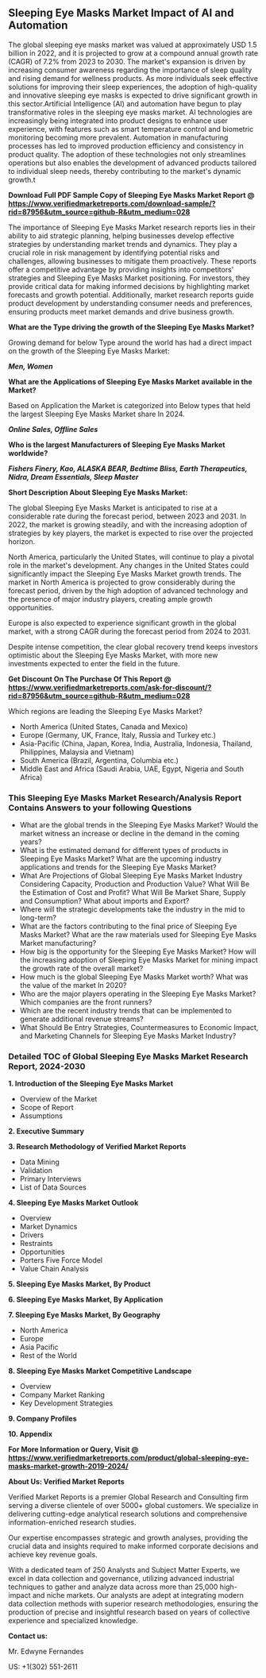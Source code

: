 <h2>Sleeping Eye Masks Market Impact of AI and Automation</h2>The global sleeping eye masks market was valued at approximately USD 1.5 billion in 2022, and it is projected to grow at a compound annual growth rate (CAGR) of 7.2% from 2023 to 2030. The market's expansion is driven by increasing consumer awareness regarding the importance of sleep quality and rising demand for wellness products. As more individuals seek effective solutions for improving their sleep experiences, the adoption of high-quality and innovative sleeping eye masks is expected to drive significant growth in this sector.Artificial Intelligence (AI) and automation have begun to play transformative roles in the sleeping eye masks market. AI technologies are increasingly being integrated into product designs to enhance user experience, with features such as smart temperature control and biometric monitoring becoming more prevalent. Automation in manufacturing processes has led to improved production efficiency and consistency in product quality. The adoption of these technologies not only streamlines operations but also enables the development of advanced products tailored to individual sleep needs, thereby contributing to the market's dynamic growth.t</p><p id="" class=""><strong>Download Full PDF Sample Copy of Sleeping Eye Masks Market Report @ <a href="https://www.verifiedmarketreports.com/download-sample/?rid=87956&utm_source=github-R&utm_medium=028" target="_blank">https://www.verifiedmarketreports.com/download-sample/?rid=87956&utm_source=github-R&utm_medium=028</a></strong></p><p>The importance of&nbsp;Sleeping Eye Masks Market research reports lies in their ability to aid strategic planning, helping businesses develop effective strategies by understanding market trends and dynamics. They play a crucial role in risk management by identifying potential risks and challenges, allowing businesses to mitigate them proactively. These reports offer a competitive advantage by providing insights into competitors' strategies and Sleeping Eye Masks Market positioning. For investors, they provide critical data for making informed decisions by highlighting market forecasts and growth potential. Additionally, market research reports guide product development by understanding consumer needs and preferences, ensuring products meet market demands and drive business growth.</p><p><strong>What are the&nbsp;Type driving the growth of the Sleeping Eye Masks Market?</strong></p><p id="" class="">Growing demand for below Type around the world has had a direct impact on the growth of the Sleeping Eye Masks Market:</p><em><strong>Men, Women</strong></em></p><strong>What are the&nbsp;Applications&nbsp;of Sleeping Eye Masks Market available in the Market?</strong></p><p id="" class="">Based on Application the Market is categorized into Below types that held the largest Sleeping Eye Masks Market share In 2024.</p><em><strong>Online Sales, Offline Sales</strong></em></p><strong>Who is the largest Manufacturers of Sleeping Eye Masks Market worldwide?</strong></p><p><em><strong>Fishers Finery, Kao, ALASKA BEAR, Bedtime Bliss, Earth Therapeutics, Nidra, Dream Essentials, Sleep Master</strong></em></p><p id="" class=""><strong>Short Description About Sleeping Eye Masks Market:</strong></p><p>The global Sleeping Eye Masks Market is anticipated to rise at a considerable rate during the forecast period, between 2023 and 2031. In 2022, the market is growing steadily, and with the increasing adoption of strategies by key players, the market is expected to rise over the projected horizon.</p><p>North America, particularly the United States, will continue to play a pivotal role in the market's development. Any changes in the United States could significantly impact the Sleeping Eye Masks Market growth trends. The market in North America is projected to grow considerably during the forecast period, driven by the high adoption of advanced technology and the presence of major industry players, creating ample growth opportunities.</p><p>Europe is also expected to experience significant growth in the global market, with a strong CAGR during the forecast period from 2024 to 2031.</p><p>Despite intense competition, the clear global recovery trend keeps investors optimistic about the Sleeping Eye Masks Market, with more new investments expected to enter the field in the future.</p><p id="" class=""><strong>Get Discount On The Purchase Of This Report @ <a href="https://www.verifiedmarketreports.com/ask-for-discount/?rid=87956&utm_source=github-R&utm_medium=028" target="_blank">https://www.verifiedmarketreports.com/ask-for-discount/?rid=87956&utm_source=github-R&utm_medium=028</a></strong></p>Which regions are leading the Sleeping Eye Masks Market?</p><ul><li>North America (United States, Canada and Mexico)</li><li>Europe (Germany, UK, France, Italy, Russia and Turkey etc.)</li><li>Asia-Pacific (China, Japan, Korea, India, Australia, Indonesia, Thailand, Philippines, Malaysia and Vietnam)</li><li>South America (Brazil, Argentina, Columbia etc.)</li><li>Middle East and Africa (Saudi Arabia, UAE, Egypt, Nigeria and South Africa)</li></ul><h3 id="" class="">This Sleeping Eye Masks Market Research/Analysis Report Contains Answers to your following Questions</h3><ul><li>What are the global trends in the Sleeping Eye Masks Market? Would the market witness an increase or decline in the demand in the coming years?</li><li>What is the estimated demand for different types of products in Sleeping Eye Masks Market? What are the upcoming industry applications and trends for the Sleeping Eye Masks Market?</li><li>What Are Projections of Global Sleeping Eye Masks Market Industry Considering Capacity, Production and Production Value? What Will Be the Estimation of Cost and Profit? What Will Be Market Share, Supply and Consumption? What about imports and Export?</li><li>Where will the strategic developments take the industry in the mid to long-term?</li><li>What are the factors contributing to the final price of Sleeping Eye Masks Market? What are the raw materials used for Sleeping Eye Masks Market manufacturing?</li><li>How big is the opportunity for the Sleeping Eye Masks Market? How will the increasing adoption of Sleeping Eye Masks Market for mining impact the growth rate of the overall market?</li><li>How much is the global Sleeping Eye Masks Market worth? What was the value of the market In 2020?</li><li>Who are the major players operating in the Sleeping Eye Masks Market? Which companies are the front runners?</li><li>Which are the recent industry trends that can be implemented to generate additional revenue streams?</li><li>What Should Be Entry Strategies, Countermeasures to Economic Impact, and Marketing Channels for Sleeping Eye Masks Market Industry?</li></ul><h3 id="" class="">Detailed TOC of Global Sleeping Eye Masks Market Research Report, 2024-2030</h3><p id="" class=""><strong>1. Introduction of the Sleeping Eye Masks Market</strong></p><ul><li>Overview of the Market</li><li>Scope of Report</li><li>Assumptions</li></ul><p id="" class=""><strong>2. Executive Summary</strong></p><p id="" class=""><strong>3. Research Methodology of Verified Market Reports</strong></p><ul><li>Data Mining</li><li>Validation</li><li>Primary Interviews</li><li>List of Data Sources</li></ul><p id="" class=""><strong>4. Sleeping Eye Masks Market Outlook</strong></p><ul><li>Overview</li><li>Market Dynamics</li><li>Drivers</li><li>Restraints</li><li>Opportunities</li><li>Porters Five Force Model</li><li>Value Chain Analysis</li></ul><p id="" class=""><strong>5. Sleeping Eye Masks Market, By Product</strong></p><p id="" class=""><strong>6. Sleeping Eye Masks Market, By Application</strong></p><p id="" class=""><strong>7. Sleeping Eye Masks Market, By Geography</strong></p><ul><li>North America</li><li>Europe</li><li>Asia Pacific</li><li>Rest of the World</li></ul><p id="" class=""><strong>8. Sleeping Eye Masks Market Competitive Landscape</strong></p><ul><li>Overview</li><li>Company Market Ranking</li><li>Key Development Strategies</li></ul><p id="" class=""><strong>9. Company Profiles</strong></p><p id="" class=""><strong>10. Appendix</strong></p><p id="" class=""><strong>For More Information or Query, Visit @ <a href="https://www.verifiedmarketreports.com/product/global-sleeping-eye-masks-market-growth-2019-2024/" target="_blank">https://www.verifiedmarketreports.com/product/global-sleeping-eye-masks-market-growth-2019-2024/</a></strong></p><p id="" class=""><strong>About Us: Verified Market Reports</strong></p><p id="" class="">Verified Market Reports is a premier Global Research and Consulting firm serving a diverse clientele of over 5000+ global customers. We specialize in delivering cutting-edge analytical research solutions and comprehensive information-enriched research studies.</p><p id="" class="">Our expertise encompasses strategic and growth analyses, providing the crucial data and insights required to make informed corporate decisions and achieve key revenue goals.</p><p id="" class="">With a dedicated team of 250 Analysts and Subject Matter Experts, we excel in data collection and governance, utilizing advanced industrial techniques to gather and analyze data across more than 25,000 high-impact and niche markets. Our analysts are adept at integrating modern data collection methods with superior research methodologies, ensuring the production of precise and insightful research based on years of collective experience and specialized knowledge.</p><p id="" class=""><strong>Contact us:</strong></p><p id="" class="">Mr. Edwyne Fernandes</p><p id="" class="">US: +1(302) 551-2611</p>